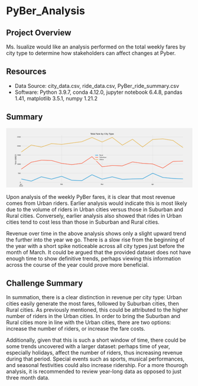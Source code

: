 # PyBer_Analysis

## Project Overview
Ms. Isualize would like an analysis performed on the total weekly fares by city type to determine how stakeholders can affect changes at Pyber.

## Resources
- Data Source: city_data.csv, ride_data.csv, PyBer_ride_summary.csv
- Software: Python 3.9.7, conda 4.12.0, jupyter notebook 6.4.8, pandas 1.41, matplotlib 3.5.1, numpy 1.21.2

## Summary
![PyBer Fare Summary by City Type:](https://github.com/michael999999999/PyBer_Analysis/blob/main/Resources/PyBer_fare_summary.png)

Upon analysis of the weekly PyBer fares, it is clear that most revenue comes from Urban riders. Earlier analysis would indicate this is most likely due to the volume of riders in Urban cities versus those in Suburban and Rural cities. Conversely, earlier analysis also showed that rides in Urban cities tend to cost less than those in Suburban and Rural cities. 

Revenue over time in the above analysis shows only a slight upward trend the further into the year we go. There is a slow rise from the beginning of the year with a short spike noticeable across all city types just before the month of March. It could be argued that the provided dataset does not have enough time to show definitive trends, perhaps viewing this information across the course of the year could prove more beneficial.

## Challenge Summary
In summation, there is a clear distinction in revenue per city type: Urban cities easily generate the most fares, followed by Suburban cities, then Rural cities. As previously mentioned, this could be attributed to the higher number of riders in the Urban cities. In order to bring the Suburban and Rural cities more in line with the Urban cities, there are two options: increase the number of riders, or increase the fare costs.

Additionally, given that this is such a short window of time, there could be some trends uncovered with a larger dataset: perhaps time of year, especially holidays, affect the number of riders, thus increasing revenue during that period. Special events such as sports, musical performances, and seasonal festivities could also increase ridership. For a more thourogh analysis, it is recommended to review year-long data as opposed to just three month data.
